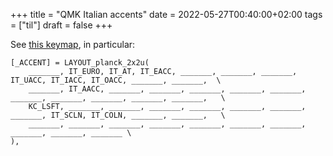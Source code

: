 +++
title = "QMK Italian accents"
date = 2022-05-27T00:40:00+02:00
tags = ["til"]
draft = false
+++

See [this keymap](https://github.com/umbacos/qmk_firmware/blob/master/keyboards/planck/keymaps/umbacos2x2u/keymap.c), in particular:

```text
[_ACCENT] = LAYOUT_planck_2x2u(
    _______, IT_EURO, IT_AT, IT_EACC, _______, _______, _______, IT_UACC, IT_IACC, IT_OACC, _______, _______,  \
    _______, IT_AACC, _______, _______, _______, _______, _______, _______, _______, _______, _______, _______,   \
    KC_LSFT, _______, _______, _______, _______, _______, _______, _______, IT_SCLN, IT_COLN, _______, _______,   \
    _______, _______, _______, _______, _______, _______, _______, _______, _______, _______ \
),
```
